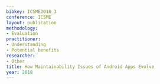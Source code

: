 ```yaml
---
bibkey: ICSME2018_3
conference: ICSME
layout: publication
methodology:
- Evaluation
practitioner:
- Understanding
- Potential benefits
researcher:
- Other
title: How Maintainability Issues of Android Apps Evolve
year: 2018
---
```


